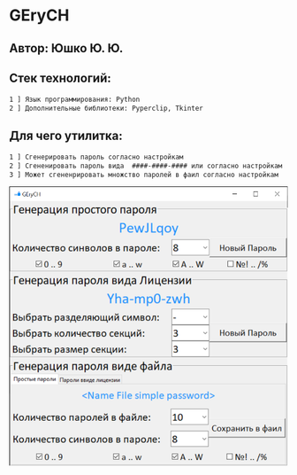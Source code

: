 # GEryCH

## Автор: Юшко Ю. Ю.

## Cтек технологий:
```
1 ] Язык программирования: Python
2 ] Дополнительные библиотеки: Pyperclip, Tkinter 
```

## Для чего утилитка:
```
1 ] Сгенерировать пароль согласно настройкам
2 ] Сгененировать пароль вида  ####-####-#### или согласно настройкам
3 ] Может сгененрировать множство паролей в фаил согласно настройкам 

```
![Интерфейс программы GEryCH](https://github.com/OsKaLis/GEryCH/blob/c1195d15589fe798fe03c970315248d74a9a97ab/images/GEryCH.png)
